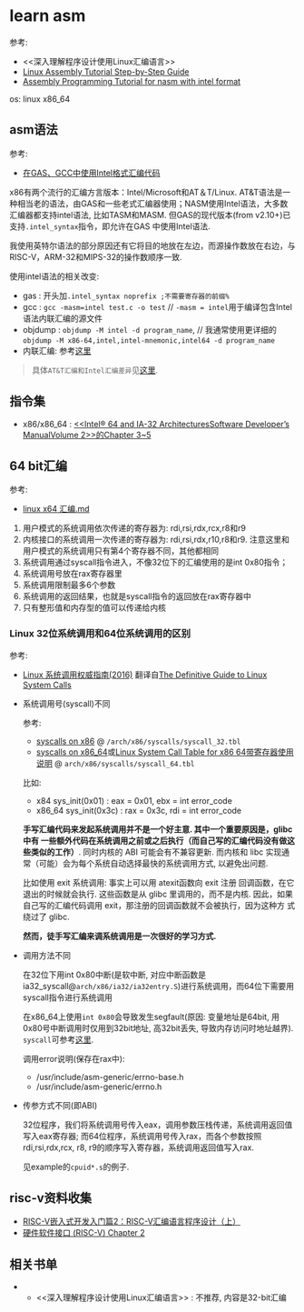 # learn asm
参考:
- <<深入理解程序设计使用Linux汇编语言>>
- [Linux Assembly Tutorial Step-by-Step Guide](https://montcs.bloomu.edu/Information/LowLevel/Assembly/assembly-tutorial.html)
- [Assembly Programming Tutorial for nasm with intel format](https://www.tutorialspoint.com/assembly_programming/index.htm)

os: linux x86_64

## asm语法
参考:
- [在GAS、GCC中使用Intel格式汇编代码](https://tkxb.wordpress.com/2018/02/22/%E5%9C%A8gas%E3%80%81gcc%E4%B8%AD%E4%BD%BF%E7%94%A8intel%E6%A0%BC%E5%BC%8F%E6%B1%87%E7%BC%96%E4%BB%A3%E7%A0%81/)

x86有两个流行的汇编方言版本：Intel/Microsoft和AT＆T/Linux.
AT&T语法是一种相当老的语法，由GAS和一些老式汇编器使用；NASM使用Intel语法，大多数汇编器都支持intel语法, 比如TASM和MASM. 但GAS的现代版本(from v2.10+)已支持`.intel_syntax`指令，即允许在GAS 中使用Intel语法.

我使用英特尔语法的部分原因还有它将目的地放在左边，而源操作数放在右边，与RISC-V，ARM-32和MIPS-32的操作数顺序一致.

使用intel语法的相关改变:
- gas : 开头加`.intel_syntax noprefix ;不需要寄存器的前缀%`
- gcc : `gcc -masm=intel test.c -o test` // `-masm = intel`用于编译包含Intel语法内联汇编的源文件
- objdump : `objdump -M intel -d program_name`, // 我通常使用更详细的`objdump -M x86-64,intel,intel-mnemonic,intel64 -d program_name`
- 内联汇编: 参考[这里](https://tkxb.wordpress.com/2018/02/22/%E5%9C%A8gas%E3%80%81gcc%E4%B8%AD%E4%BD%BF%E7%94%A8intel%E6%A0%BC%E5%BC%8F%E6%B1%87%E7%BC%96%E4%BB%A3%E7%A0%81/)

> 具体`AT&T汇编和Intel汇编差异`见[这里](/base.md).

## 指令集
- x86/x86_64 : [<<Intel® 64 and IA-32 ArchitecturesSoftware Developer’s ManualVolume 2>>的Chapter 3~5](https://www.intel.com/content/dam/www/public/us/en/documents/manuals/64-ia-32-architectures-software-developer-instruction-set-reference-manual-325383.pdf)

## 64 bit汇编
参考:
- [linux x64 汇编.md](https://github.com/Byzero512/blog_data/blob/master/linux%20x64%20%E6%B1%87%E7%BC%96.md)

1. 用户模式的系统调用依次传递的寄存器为: rdi,rsi,rdx,rcx,r8和r9
1. 内核接口的系统调用一次传递的寄存器为: rdi,rsi,rdx,r10,r8和r9. 注意这里和用户模式的系统调用只有第4个寄存器不同，其他都相同
1. 系统调用通过syscall指令进入，不像32位下的汇编使用的是int 0x80指令；
1. 系统调用号放在rax寄存器里
1. 系统调用限制最多6个参数
1. 系统调用的返回结果，也就是syscall指令的返回放在rax寄存器中
1. 只有整形值和内存型的值可以传递给内核

### Linux 32位系统调用和64位系统调用的区别
参考:
- [Linux 系统调用权威指南(2016)](http://arthurchiao.art/blog/system-call-definitive-guide-zh/) 翻译自[The Definitive Guide to Linux System Calls](https://blog.packagecloud.io/eng/2016/04/05/the-definitive-guide-to-linux-system-calls/)

- 系统调用号(syscall)不同

    参考:
    - [syscalls on x86](https://syscalls.kernelgrok.com/) @ `/arch/x86/syscalls/syscall_32.tbl`
    - [syscalls on x86_64](https://filippo.io/linux-syscall-table/)或[Linux System Call Table for x86 64带寄存器使用说明](http://blog.rchapman.org/posts/Linux_System_Call_Table_for_x86_64/) @ `arch/x86/syscalls/syscall_64.tbl`

    比如:
    - x84 sys_init(0x01) : eax = 0x01, ebx = int error_code
    - x86_64 sys_init(0x3c) : rax = 0x3c, rdi = int error_code

    **手写汇编代码来发起系统调用并不是一个好主意. 其中一个重要原因是，glibc 中有 一些额外代码在系统调用之前或之后执行（而自己写的汇编代码没有做这些类似的工作）**. 同时内核的 ABI 可能会有不兼容更新. 而内核和 libc 实现通常（可能）会为每个系统自动选择最快的系统调用方式, 以避免出问题.

    比如使用 exit 系统调用: 事实上可以用 atexit函数向 exit 注册 回调函数，在它退出的时候就会执行. 这些函数是从 glibc 里调用的，而不是内核. 因此，如果自己写的汇编代码调用 exit，那注册的回调函数就不会被执行，因为这种方 式绕过了 glibc.

    **然而，徒手写汇编来调系统调用是一次很好的学习方式.**
- 调用方法不同
    
    在32位下用int 0x80中断(是软中断, 对应中断函数是ia32_syscall@`arch/x86/ia32/ia32entry.S`)进行系统调用，而64位下需要用syscall指令进行系统调用

    在x86_64上使用`int 0x80`会导致发生segfault(原因: 变量地址是64bit, 用0x80号中断调用时仅用到32bit地址, 高32bit丢失, 导致内存访问时地址越界). `syscall`可参考[这里](https://stackoverflow.com/questions/12806584/what-is-better-int-0x80-or-syscall-in-32-bit-code-on-linux).

    调用error说明(保存在rax中):
    - /usr/include/asm-generic/errno-base.h
    - /usr/include/asm-generic/errno.h
- 传参方式不同(即ABI)

    32位程序，我们将系统调用号传入eax，调用参数压栈传递，系统调用返回值写入eax寄存器; 而64位程序，系统调用号传入rax，而各个参数按照rdi,rsi,rdx,rcx, r8, r9的顺序写入寄存器，系统调用返回值写入rax.

    见example的`cpuid*.s`的例子.

## risc-v资料收集
- [RISC-V嵌入式开发入门篇2：RISC-V汇编语言程序设计（上）](https://mp.weixin.qq.com/s/jyI-SSm_5Gg-KQyjKsIj5Q)
- [硬件软件接口 (RISC-V) Chapter 2](https://blog.csdn.net/weixin_41531090/article/details/87627866)

## 相关书单
- - <<深入理解程序设计使用Linux汇编语言>> : 不推荐, 内容是32-bit汇编